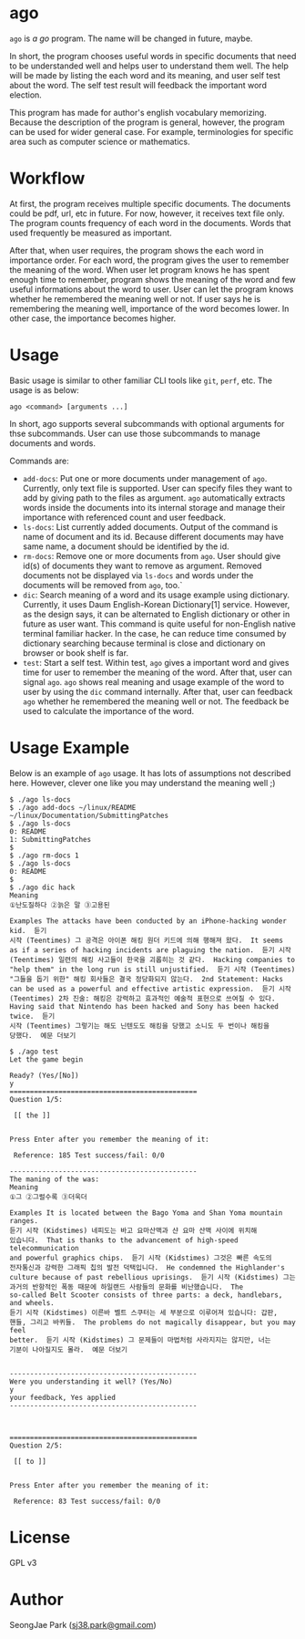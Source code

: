 ago
===

`ago` is _a go_ program.
The name will be changed in future, maybe.

In short, the program chooses useful words in specific documents that need to be understanded well and helps user to understand them well.
The help will be made by listing the each word and its meaning, and user self
test about the word. The self test result will feedback the important word
election.

This program has made for author's english vocabulary memorizing. Because the
description of the program is general, however, the program can be used for
wider general case. For example, terminologies for specific area such as
computer science or mathematics.


Workflow
========

At first, the program receives multiple specific documents.
The documents could be pdf, url, etc in future. For now, however, it receives
text file only.
The program counts frequency of each word in the documents. Words that used
frequently be measured as important.

After that, when user requires, the program shows the each word in importance
order.  For each word, the program gives the user to remember the meaning of
the word.  When user let program knows he has spent enough time to remember,
program shows the meaning of the word and few useful informations about the
word to user.  User can let the program knows whether he remembered the meaning
well or not.
If user says he is remembering the meaning well, importance of the word becomes
lower. In other case, the importance becomes higher.

Usage
=====

Basic usage is similar to other familiar CLI tools like `git`, `perf`, etc.
The usage is as below:
```
ago <command> [arguments ...]
```

In short, ago supports several subcommands with optional arguments for thse subcommands. User can use those subcommands to manage documents and words.

Commands are:
- `add-docs`: Put one or more documents under management of `ago`. Currently,
   only text file is supported. User can specify files they want to add by
   giving path to the files as argument. `ago` automatically extracts words
   inside the documents into its internal storage and manage their importance
   with referenced count and user feedback.
- `ls-docs`: List currently added documents. Output of the command is name of
   document and its id. Because different documents may have same name, a
   document should be identified by the id.
- `rm-docs`: Remove one or more documents from `ago`. User should give id(s) of
   documents they want to remove as argument. Removed documents not be
   displayed via `ls-docs` and words under the documents will be removed from
   `ago`, too.`
- `dic`: Search meaning of a word and its usage example using dictionary.
   Currently, it uses Daum English-Korean Dictionary[1] service. However, as
   the design says, it can be alternated to English dictionary or other in
   future as user want. This command is quite useful for non-English native
   terminal familiar hacker. In the case, he can reduce time consumed by
   dictionary searching because terminal is close and dictionary on browser or
   book shelf is far.
- `test`: Start a self test. Within test, `ago` gives a important word and
   gives time for user to remember the meaning of the word. After that, user
   can signal `ago`. `ago` shows real meaning and usage example of the word to
   user by using the `dic` command internally. After that, user can feedback
   `ago` whether he remembered the meaning well or not. The feedback be used to
   calculate the importance of the word.

Usage Example
=============

Below is an example of `ago` usage. It has lots of assumptions not described
here. However, clever one like you may understand the meaning well ;)

```
$ ./ago ls-docs
$ ./ago add-docs ~/linux/README ~/linux/Documentation/SubmittingPatches
$ ./ago ls-docs
0: README
1: SubmittingPatches
$
$ ./ago rm-docs 1
$ ./ago ls-docs
0: README
$
$ ./ago dic hack
Meaning
①난도질하다 ②늙은 말 ③고용된

Examples The attacks have been conducted by an iPhone-hacking wonder kid.  듣기
시작 (Teentimes) 그 공격은 아이폰 해킹 원더 키드에 의해 행해져 왔다.  It seems
as if a series of hacking incidents are plaguing the nation.  듣기 시작
(Teentimes) 일련의 해킹 사고들이 한국을 괴롭히는 것 같다.  Hacking companies to
"help them" in the long run is still unjustified.  듣기 시작 (Teentimes)
"그들을 돕기 위한" 해킹 회사들은 결국 정당화되지 않는다.  2nd Statement: Hacks
can be used as a powerful and effective artistic expression.  듣기 시작
(Teentimes) 2차 진술: 해킹은 강력하고 효과적인 예술적 표현으로 쓰여질 수 있다.
Having said that Nintendo has been hacked and Sony has been hacked twice.  듣기
시작 (Teentimes) 그렇기는 해도 닌텐도도 해킹을 당했고 소니도 두 번이나 해킹을
당했다.  예문 더보기

$ ./ago test
Let the game begin

Ready? (Yes/[No])
y
==============================================
Question 1/5:

 [[ the ]]


Press Enter after you remember the meaning of it:

 Reference: 185 Test success/fail: 0/0

----------------------------------------------
The maning of the was:
Meaning
①그 ②그럴수록 ③더욱더

Examples It is located between the Bago Yoma and Shan Yoma mountain ranges.
듣기 시작 (Kidstimes) 네피도는 바고 요마산맥과 샨 요마 산맥 사이에 위치해
있습니다.  That is thanks to the advancement of high-speed telecommunication
and powerful graphics chips.  듣기 시작 (Kidstimes) 그것은 빠른 속도의
전자통신과 강력한 그래픽 칩의 발전 덕택입니다.  He condemned the Highlander's
culture because of past rebellious uprisings.  듣기 시작 (Kidstimes) 그는
과거의 반항적인 폭동 때문에 하일랜드 사람들의 문화를 비난했습니다.  The
so-called Belt Scooter consists of three parts: a deck, handlebars, and wheels.
듣기 시작 (Kidstimes) 이른바 벨트 스쿠터는 세 부분으로 이루어져 있습니다: 갑판,
핸들, 그리고 바퀴들.  The problems do not magically disappear, but you may feel
better.  듣기 시작 (Kidstimes) 그 문제들이 마법처럼 사라지지는 않지만, 너는
기분이 나아질지도 몰라.  예문 더보기


----------------------------------------------
Were you understanding it well? (Yes/No)
y
your feedback, Yes applied
----------------------------------------------



==============================================
Question 2/5:

 [[ to ]]


Press Enter after you remember the meaning of it:

 Reference: 83 Test success/fail: 0/0
```


License
=======

GPL v3


Author
======

SeongJae Park (sj38.park@gmail.com)
